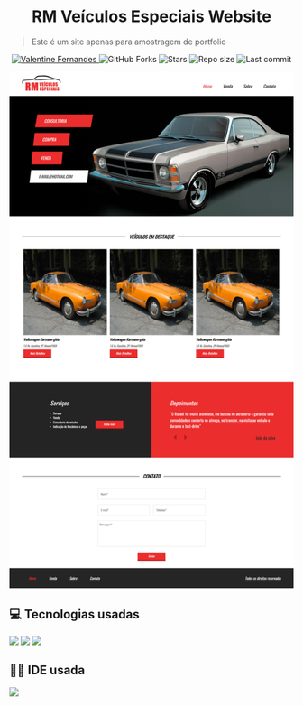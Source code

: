 <h1 align="center">RM Veículos Especiais Website</h1> 

> Este é um site apenas para amostragem de portfolio

<p align="center">
<a href="https://www.linkedin.com/in/marcus-vinicius-celião-da-silva-047556255/">
<img alt="Valentine Fernandes" src="https://img.shields.io/badge/-ValentineFernandes-7FFF00?style=flat&logo=Linkedin&logoColor=white" />
</a>
  
<img alt="GitHub Forks" src="https://img.shields.io/github/forks/Marcus-Vinicius-Dev/Site-rm-veiculos-especiais?color=success" />
  
<img alt="Stars" src="https://img.shields.io/github/stars/Marcus-Vinicius-Dev/Site-rm-veiculos-especiais?color=success" />

  
<img alt="Repo size" src="https://img.shields.io/github/repo-size/Marcus-Vinicius-Dev/Site-rm-veiculos-especiais?color=success" />
  
  
<img alt="Last commit" src="https://img.shields.io/github/last-commit/Marcus-Vinicius-Dev/Site-rm-veiculos-especiais?color=success" />
</p>


<div align="center">
<img src="https://github.com/Marcus-Vinicius-Dev/Marcus-Vinicius-Dev/blob/main/images/rm-veiculos-especiais-full-page.png" width="600">
</div>

## 💻 Tecnologias usadas
<img src="https://img.shields.io/badge/HTML5-FF3300?style=for-the-badge&logo=html5&logoColor=white"> 
<img src="https://img.shields.io/badge/CSS3-0066FF?style=for-the-badge&logo=css3&logoColor=white">
<img src="https://img.shields.io/badge/Bootstrap-993399?style=for-the-badge&logo=bootstrap&logoColor=white">

## 👩‍💻 IDE usada
 <img src="https://img.shields.io/badge/Visual_Studio_Code-0078D4?style=for-the-badge&logo=visual%20studio%20code&logoColor=white">
